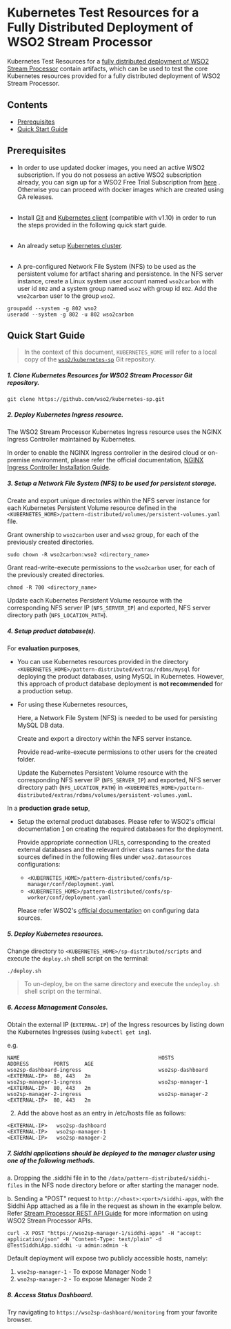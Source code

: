 # Kubernetes Test Resources for a Fully Distributed Deployment of WSO2 Stream Processor

Kubernetes Test Resources for a [fully distributed deployment of WSO2 Stream Processor](https://docs.wso2.com/display/SP440/Fully+Distributed+Deployment) contain artifacts,
which can be used to test the core Kubernetes resources provided for a fully distributed deployment of WSO2 Stream Processor.

## Contents

* [Prerequisites](#prerequisites)
* [Quick Start Guide](#quick-start-guide)

## Prerequisites

* In order to use updated docker images, you need an active WSO2 subscription. If you do not possess an active WSO2
  subscription already, you can sign up for a WSO2 Free Trial Subscription from [here](https://wso2.com/free-trial-subscription)
  . Otherwise you can proceed with docker images which are created using GA releases.<br><br>

* Install [Git](https://git-scm.com/book/en/v2/Getting-Started-Installing-Git) and [Kubernetes client](https://kubernetes.io/docs/tasks/tools/install-kubectl/) (compatible with v1.10)
in order to run the steps provided in the following quick start guide.<br><br>

* An already setup [Kubernetes cluster](https://kubernetes.io/docs/setup/pick-right-solution/).<br><br>

* A pre-configured Network File System (NFS) to be used as the persistent volume for artifact sharing and persistence.
In the NFS server instance, create a Linux system user account named `wso2carbon` with user id `802` and a system group named `wso2` with group id `802`.
Add the `wso2carbon` user to the group `wso2`.

```
groupadd --system -g 802 wso2
useradd --system -g 802 -u 802 wso2carbon
```

## Quick Start Guide

>In the context of this document, `KUBERNETES_HOME` will refer to a local copy of the [`wso2/kubernetes-sp`](https://github.com/wso2/kubernetes-sp/)
Git repository.<br>

##### 1. Clone Kubernetes Resources for WSO2 Stream Processor Git repository.

```
git clone https://github.com/wso2/kubernetes-sp.git
```

##### 2. Deploy Kubernetes Ingress resource.

The WSO2 Stream Processor Kubernetes Ingress resource uses the NGINX Ingress Controller maintained by Kubernetes.

In order to enable the NGINX Ingress controller in the desired cloud or on-premise environment,
please refer the official documentation, [NGINX Ingress Controller Installation Guide](https://kubernetes.github.io/ingress-nginx/deploy/).

##### 3. Setup a Network File System (NFS) to be used for persistent storage.

Create and export unique directories within the NFS server instance for each Kubernetes Persistent Volume resource defined in the
`<KUBERNETES_HOME>/pattern-distributed/volumes/persistent-volumes.yaml` file.

Grant ownership to `wso2carbon` user and `wso2` group, for each of the previously created directories.

```
sudo chown -R wso2carbon:wso2 <directory_name>
```

Grant read-write-execute permissions to the `wso2carbon` user, for each of the previously created directories.

```
chmod -R 700 <directory_name>
```

Update each Kubernetes Persistent Volume resource with the corresponding NFS server IP (`NFS_SERVER_IP`) and exported, NFS server directory path (`NFS_LOCATION_PATH`).

##### 4. Setup product database(s).

For **evaluation purposes**,

* You can use Kubernetes resources provided in the directory `<KUBERNETES_HOME>/pattern-distributed/extras/rdbms/mysql`
for deploying the product databases, using MySQL in Kubernetes. However, this approach of product database deployment is
**not recommended** for a production setup.

* For using these Kubernetes resources,

  Here, a Network File System (NFS) is needed to be used for persisting MySQL DB data.    
  
  Create and export a directory within the NFS server instance.
        
  Provide read-write-execute permissions to other users for the created folder.
        
  Update the Kubernetes Persistent Volume resource with the corresponding NFS server IP (`NFS_SERVER_IP`) and exported,
  NFS server directory path (`NFS_LOCATION_PATH`) in `<KUBERNETES_HOME>/pattern-distributed/extras/rdbms/volumes/persistent-volumes.yaml`.
  
In a **production grade setup**,

* Setup the external product databases. Please refer to WSO2's official documentation [1](https://docs.wso2.com/display/SP440/Fully+Distributed+Deployment) on creating the required databases for the deployment.
  
  Provide appropriate connection URLs, corresponding to the created external databases and the relevant driver class names for the data sources defined in
  the following files under `wso2.datasources` configurations:
  
  * `<KUBERNETES_HOME>/pattern-distributed/confs/sp-manager/conf/deployment.yaml`
  * `<KUBERNETES_HOME>/pattern-distributed/confs/sp-worker/conf/deployment.yaml`

  Please refer WSO2's [official documentation](https://docs.wso2.com/display/SP440/Configuring+Datasources) on configuring data sources.

##### 5. Deploy Kubernetes resources.

Change directory to `<KUBERNETES_HOME>/sp-distributed/scripts` and execute the `deploy.sh` shell script on the terminal:

```
./deploy.sh
```

>To un-deploy, be on the same directory and execute the `undeploy.sh` shell script on the terminal.

##### 6. Access Management Consoles.

Obtain the external IP (`EXTERNAL-IP`) of the Ingress resources by listing down the Kubernetes Ingresses (using `kubectl get ing`).

e.g.

```
NAME                                             HOSTS                     ADDRESS        PORTS     AGE
wso2sp-dashboard-ingress                         wso2sp-dashboard          <EXTERNAL-IP>  80, 443   2m
wso2sp-manager-1-ingress                         wso2sp-manager-1          <EXTERNAL-IP>  80, 443   2m
wso2sp-manager-2-ingress                         wso2sp-manager-2          <EXTERNAL-IP>  80, 443   2m
```

2. Add the above host as an entry in /etc/hosts file as follows:

```
<EXTERNAL-IP>	wso2sp-dashboard
<EXTERNAL-IP>	wso2sp-manager-1
<EXTERNAL-IP>	wso2sp-manager-2
```

##### 7. Siddhi applications should be deployed to the manager cluster using one of the following methods.

a. Dropping the .siddhi file in to the `/data/pattern-distributed/siddhi-files` in the NFS node directory before or after starting the manager node.

b. Sending a "POST" request to `http://<host>:<port>/siddhi-apps`, with the Siddhi App attached as a file in the request as shown in the example below.
Refer [Stream Processor REST API Guide](https://docs.wso2.com/display/SP440/Stream+Processor+REST+API+Guide) for more information on using WSO2 Strean Processor APIs.

```
curl -X POST "https://wso2sp-manager-1/siddhi-apps" -H "accept: application/json" -H "Content-Type: text/plain" -d @TestSiddhiApp.siddhi -u admin:admin -k
```

Default deployment will expose two publicly accessible hosts, namely: <br>

1. `wso2sp-manager-1` - To expose Manager Node 1 <br>
2. `wso2sp-manager-2` - To expose Manager Node 2 <br>

##### 8. Access Status Dashboard.

Try navigating to `https://wso2sp-dashboard/monitoring` from your favorite browser.
